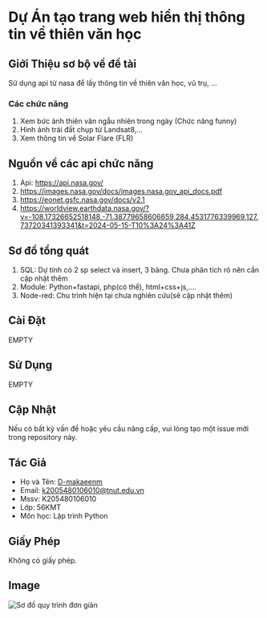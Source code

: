 # Dự Án tạo trang web hiển thị thông tin về thiên văn học

## Giới Thiệu sơ bộ về đề tài
Sử dụng api từ nasa để lấy thông tin về thiên văn học, vũ trụ, ...
### Các chức năng 
1. Xem bức ảnh thiên văn ngẫu nhiên trong ngày (Chức năng funny)
2. Hình ảnh trái đất chụp từ Landsat8,...
3. Xem thông tin về Solar Flare (FLR)

## Nguồn về các api chức năng
1. Api: https://api.nasa.gov/
2. https://images.nasa.gov/docs/images.nasa.gov_api_docs.pdf
3. https://eonet.gsfc.nasa.gov/docs/v2.1
4. https://worldview.earthdata.nasa.gov/?v=-108.17326652518148,-71.38779658606659,284.4531776339969,127.73720341393341&t=2024-05-15-T10%3A24%3A41Z

## Sơ đồ tổng quát
1. SQL: Dự tính có 2 sp select và insert, 3 bảng. Chưa phân tích rõ nên cần cập nhật thêm
2. Module: Python+fastapi, php(có thể), html+css+js,....
3. Node-red: Chu trình hiện tại chưa nghiên cứu(sẽ cập nhật thêm)

## Cài Đặt
EMPTY

## Sử Dụng
EMPTY

## Cập Nhật
Nếu có bất kỳ vấn đề hoặc yêu cầu nâng cấp, vui lòng tạo một issue mới trong repository này.

## Tác Giả
- Họ và Tên: [D-makaeenm](https://github.com/D-makaeenm)
- Email: k2005480106010@tnut.edu.vn
- Mssv: K205480106010
- Lớp: 56KMT
- Môn học: Lập trình Python

## Giấy Phép
Không có giấy phép.

## Image
![Sơ đồ quy trình đơn giản](https://i.imgur.com/FgSqrXk.png)